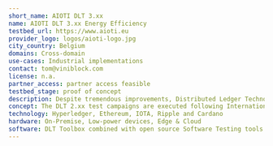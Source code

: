 ```yaml
---
short_name: AIOTI DLT 3.xx
name: AIOTI DLT 3.xx Energy Efficiency
testbed_url: https://www.aioti.eu
provider_logo: logos/aioti-logo.jpg
city_country: Belgium
domains: Cross-domain
use-cases: Industrial implementations
contact: tom@viniblock.com
license: n.a.
partner_access: partner access feasible
testbed_stage: proof of concept
description: Despite tremendous improvements, Distributed Ledger Technologies (DLT) continues to suffer a poor reputation when it comes to energy efficiency. This is mainly caused by the measurements taken around the Proof-of-Work consensus mechanism in the first landed protocols. Therefore, the AIOTI DLT working group agreed to set-up a series of DLT 2.xx Testbeds for the systematic evaluation of the footprint and energy efficiency of different protocols currently considered market ready.
concept: The DLT 2.xx test campaigns are executed following International Software Qualification Testing Board (ISTQB) standards and include a state of the art benchmark methodology that includes assessing the protocols both on business impact metrics (transactions-per-second, up-time, scalability) and DLT specific metrics. The integrity of the assessments is furthermore ensured by the timeline of installations being supported by the protocol suppliers and tests being executed by objective AIOTI DLT members in the presence of protocol representatives and objective observers. The outcome of the different test campaigns comes in the form of a factual report including the different DLT protocols and performance comparisons.
technology: Hyperledger, Ethereum, IOTA, Ripple and Cardano
hardware: On-Premise, Low-power devices, Edge & Cloud
software: DLT Toolbox combined with open source Software Testing tools and XBRL.
---
```


